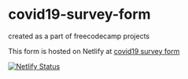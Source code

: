 # covid19-survey-form
created as a part of freecodecamp projects

This form is hosted on Netlify at [covid19 survey form](https://covid19surveyform.netlify.app/)

[![Netlify Status](https://api.netlify.com/api/v1/badges/2a12af9d-3974-4dd2-8dfe-c3c65aa24361/deploy-status)](https://app.netlify.com/sites/covid19surveyform/deploys)
